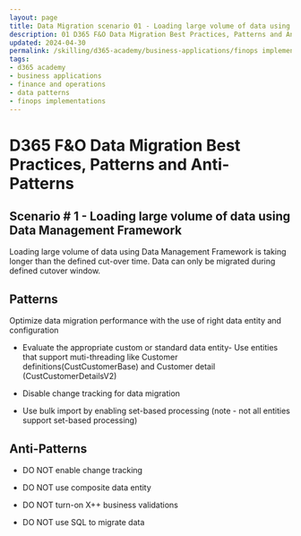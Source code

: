 ```yaml
---
layout: page
title: Data Migration scenario 01 - Loading large volume of data using Data Management Framework
description: 01 D365 F&O Data Migration Best Practices, Patterns and Anti-Patterns
updated: 2024-04-30
permalink: /skilling/d365-academy/business-applications/finops implementation best practices and patterns/dmscenario-01
tags:
- d365 academy
- business applications
- finance and operations
- data patterns
- finops implementations
---
```


# D365 F&O Data Migration Best Practices, Patterns and Anti-Patterns

## Scenario # 1 - Loading large volume of data using Data Management Framework
Loading large volume of data using Data Management Framework is taking longer than the defined cut-over time. Data can only be migrated during defined cutover window.

## Patterns
Optimize data migration performance with the use of right data entity and configuration

* Evaluate the appropriate custom or standard data entity- Use entities that support muti-threading like Customer definitions(CustCustomerBase) and Customer detail (CustCustomerDetailsV2)

* Disable change tracking for data migration

* Use bulk import by enabling set-based processing (note - not all entities support set-based processing)


## Anti-Patterns
* DO NOT enable change tracking

* DO NOT use composite data entity

* DO NOT turn-on X++ business validations

* DO NOT use SQL to migrate data